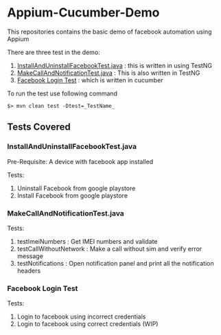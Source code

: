 # Appium-Cucumber-Demo
This repositories contains the basic demo of facebook automation using Appium

There are three test in the demo:
1. [InstallAndUninstallFacebookTest.java](src/test/java/com/qualitest/lava/InstallAndUninstallFacebookTest.java) : this is written in using TestNG
1. [MakeCallAndNotificationTest.java](src/test/java/com/qualitest/lava/MakeCallAndNotificationTest.java) : This is also written in TestNG
1. [Facebook Login Test](src/test/resources/features/login-datadriven.feature) : which is written in cucumber

To run the test use following command

```
$> mvn clean test -Dtest=_TestName_
```
## Tests Covered

### InstallAndUninstallFacebookTest.java
Pre-Requisite: A device with facebook app installed

Tests:
1. Uninstall Facebook from google playstore
1. Install Facebook from google playstore

### MakeCallAndNotificationTest.java
Tests:
1. testImeiNumbers : Get IMEI numbers and validate
1. testCallWithoutNetwork : Make a call without sim and verify error message
1. testNotifications : Open notification panel and print all the notification headers

### Facebook Login Test

Tests:
1. Login to facebook using incorrect credentials
1. Login to facebook using correct credentials (WIP)
